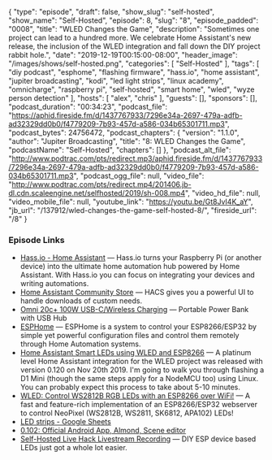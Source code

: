 {
  "type": "episode",
  "draft": false,
  "show_slug": "self-hosted",
  "show_name": "Self-Hosted",
  "episode": 8,
  "slug": "8",
  "episode_padded": "0008",
  "title": "WLED Changes the Game",
  "description": "Sometimes one project can lead to a hundred more. We celebrate Home Assistant's new release, the inclusion of the WLED integration and fall down the DIY project rabbit hole.",
  "date": "2019-12-19T00:15:00-08:00",
  "header_image": "/images/shows/self-hosted.png",
  "categories": [
    "Self-Hosted"
  ],
  "tags": [
    "diy podcast",
    "esphome",
    "flashing firmware",
    "hass.io",
    "home assistant",
    "jupiter broadcasting",
    "kodi",
    "led light strips",
    "linux academy",
    "omnicharge",
    "raspberry pi",
    "self-hosted",
    "smart home",
    "wled",
    "wyze person detection"
  ],
  "hosts": [
    "alex",
    "chris"
  ],
  "guests": [],
  "sponsors": [],
  "podcast_duration": "00:34:23",
  "podcast_file": "https://aphid.fireside.fm/d/1437767933/7296e34a-2697-479a-adfb-ad32329dd0b0/f4779209-7b93-457d-a586-034b65301711.mp3",
  "podcast_bytes": 24756472,
  "podcast_chapters": {
    "version": "1.1.0",
    "author": "Jupiter Broadcasting",
    "title": "8: WLED Changes the Game",
    "podcastName": "Self-Hosted",
    "chapters": []
  },
  "podcast_alt_file": "http://www.podtrac.com/pts/redirect.mp3/aphid.fireside.fm/d/1437767933/7296e34a-2697-479a-adfb-ad32329dd0b0/f4779209-7b93-457d-a586-034b65301711.mp3",
  "podcast_ogg_file": null,
  "video_file": "http://www.podtrac.com/pts/redirect.mp4/201406.jb-dl.cdn.scaleengine.net/selfhosted/2019/sh-008.mp4",
  "video_hd_file": null,
  "video_mobile_file": null,
  "youtube_link": "https://youtu.be/Gt8JvI4K_aY",
  "jb_url": "/137912/wled-changes-the-game-self-hosted-8/",
  "fireside_url": "/8"
}


### Episode Links

  * [Hass.io - Home Assistant](https://www.home-assistant.io/hassio/ "Hass.io - Home Assistant") — Hass.io turns your Raspberry Pi (or another device) into the ultimate home automation hub powered by Home Assistant. With Hass.io you can focus on integrating your devices and writing automations.
  * [Home Assistant Community Store](https://hacs.xyz/ "Home Assistant Community Store") — HACS gives you a powerful UI to handle downloads of custom needs.
  * [Omni 20c+ 100W USB-C/Wireless Charging](https://www.amazon.com/Wireless-Charging-Portable-Smartphones-MobileStudio/dp/B07PTNV3CF "Omni 20c+ 100W USB-C/Wireless Charging") — Portable Power Bank with USB Hub
  * [ESPHome](https://esphome.io/ "ESPHome") — ESPHome is a system to control your ESP8266/ESP32 by simple yet powerful configuration files and control them remotely through Home Automation systems.
  * [Home Assistant Smart LEDs using WLED and ESP8266](https://blog.ktz.me/home-assistant-smart-leds-using-wled-and-esp8266/ "Home Assistant Smart LEDs using WLED and ESP8266") — A platinum level Home Assistant integration for the WLED project was released with version 0.120 on Nov 20th 2019. I'm going to walk you through flashing a D1 Mini (though the same steps apply for a NodeMCU too) using Linux. You can probably expect this process to take about 5-10 minutes.
  * [WLED: Control WS2812B RGB LEDs with an ESP8266 over WiFi!](https://github.com/Aircoookie/WLED "WLED: Control WS2812B RGB LEDs with an ESP8266 over WiFi!") — A fast and feature-rich implementation of an ESP8266/ESP32 webserver to control NeoPixel (WS2812B, WS2811, SK6812, APA102) LEDs!
  * [LED strips - Google Sheets](https://docs.google.com/spreadsheets/d/1-L0YvDVq_V17lLOeBc-H19np4wcSLqI6X5i6OAOGoaM/edit#gid=0 "LED strips - Google Sheets")
  * [0.102: Official Android App, Almond, Scene editor](https://www.home-assistant.io/blog/2019/11/20/release-102/ "0.102: Official Android App, Almond, Scene editor")
  * [Self-Hosted Live Hack Livestream Recording](https://youtu.be/aQyigSkcjMQ "Self-Hosted Live Hack Livestream Recording") — DIY ESP device based LEDs just got a whole lot easier.


